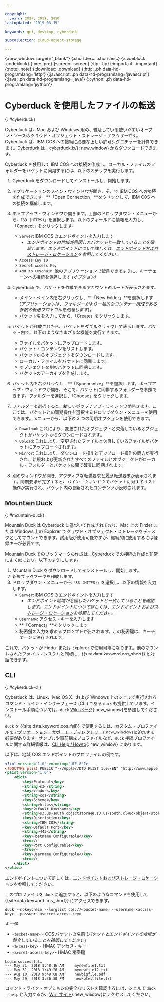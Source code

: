 ```yaml
---

copyright:
  years: 2017, 2018, 2019
lastupdated: "2019-03-19"

keywords: gui, desktop, cyberduck

subcollection: cloud-object-storage

---
```

{:new_window: target="_blank"}
{:shortdesc: .shortdesc}
{:codeblock: .codeblock}
{:pre: .pre}
{:screen: .screen}
{:tip: .tip}
{:important: .important}
{:note: .note}
{:download: .download} 
{:http: .ph data-hd-programlang='http'} 
{:javascript: .ph data-hd-programlang='javascript'} 
{:java: .ph data-hd-programlang='java'} 
{:python: .ph data-hd-programlang='python'}

# Cyberduck を使用したファイルの転送
{: #cyberduck}

Cyberduck は、Mac および Windows 用の、普及している使いやすいオープン・ソースのクラウド・オブジェクト・ストレージ・ブラウザーです。Cyberduck は、IBM COS への接続に必要な正しい許可シグニチャーを計算できます。Cyberduck は、[cyberduck.io/](https://cyberduck.io/){: new_window} からダウンロードできます。

Cyberduck を使用して IBM COS への接続を作成し、ローカル・ファイルのフォルダーをバケットに同期するには、以下のステップを実行します。

 1. Cyberduck をダウンロードしてインストールし、開始します。
 2. アプリケーションのメイン・ウィンドウが開き、そこで IBM COS への接続を作成できます。**「Open Connection」**をクリックして、IBM COS への接続を構成します。
 3. ポップアップ・ウィンドウが開きます。上部のドロップダウン・メニューから、`「S3 (HTTPS)」`を選択します。以下のフィールドに情報を入力し、「Connect」をクリックします。

    * `Server`: IBM COS のエンドポイントを入力します
        * *エンドポイントの地域が意図したバケットと一致していることを確認します。エンドポイントについて詳しくは、[エンドポイントおよびストレージ・ロケーション](/docs/services/cloud-object-storage?topic=cloud-object-storage-endpoints#endpoints)を参照してください。*
    * `Access Key ID`
    * `Secret Access Key`
    * `Add to Keychain`: 他のアプリケーションで使用できるように、キーチェーンへの接続を保存します *(オプション)*

 4. Cyberduck で、バケットを作成できるアカウントのルートが表示されます。
    * メイン・ペイン内を右クリックし、**「New Folder」**を選択します (*アプリケーションは、フォルダーがより一般的なコンテナー構成である多数の転送プロトコルを処理します*)。
    * バケット名を入力してから、「Create」をクリックします。
 5. バケットが作成されたら、バケットをダブルクリックして表示します。バケット内で、以下のようなさまざまな機能を実行できます。
    * ファイルをバケットにアップロードします。
    * バケット・コンテンツをリストします。
    * バケットからオブジェクトをダウンロードします。
    * ローカル・ファイルをバケットに同期します。
    * オブジェクトを別のバケットに同期します。
    * バケットのアーカイブを作成します。
 6. バケット内を右クリックし、**「Synchronize」**を選択します。ポップアップ・ウィンドウが開き、そこで、バケットに同期するフォルダーを参照できます。フォルダーを選択し、「Choose」をクリックします。
 7. フォルダーを選択すると、新しいポップアップ・ウィンドウが開きます。ここでは、バケットとの同期操作を選択するドロップダウン・メニューを使用できます。メニューから、以下の 3 つの同期オプションを使用できます。

    * `Download`: これにより、変更されたオブジェクトと欠落しているオブジェクトがバケットからダウンロードされます。
    * `Upload`: これにより、変更されたファイルと欠落しているファイルがバケットにアップロードされます。
    * `Mirror`: これにより、ダウンロード操作とアップロード操作の両方が実行され、新規および更新されたすべてのファイルとオブジェクトがローカル・フォルダーとバケットの間で確実に同期されます。

 8. 別のウィンドウが開き、アクティブな転送要求と履歴転送要求が表示されます。同期要求が完了すると、メイン・ウィンドウでバケットに対するリスト操作が実行され、バケット内の更新されたコンテンツが反映されます。

## Mountain Duck
{: #mountain-duck}

Mountain Duck は Cyberduck に基づいて作成されており、Mac 上の Finder または Windows 上の Explorer でクラウド・オブジェクト・ストレージをディスクとしてマウントできます。試用版が使用可能ですが、継続的に使用するには登録キーが必要です。

Mountain Duck でのブックマークの作成は、Cyberduck での接続の作成と非常によく似ており、以下のようにします。

1. Mountain Duck をダウンロードしてインストールし、開始します。
2. 新規ブックマークを作成します。
3. ドロップダウン・メニューから`「S3 (HTTPS)」`を選択し、以下の情報を入力します。
    * `Server`: IBM COS のエンドポイントを入力します 
        * *エンドポイント地域が意図したバケットと一致していることを確認します。エンドポイントについて詳しくは、[エンドポイントおよびストレージ・ロケーション](/docs/services/cloud-object-storage?topic=cloud-object-storage-endpoints#endpoints)を参照してください。*
    * `Username`: アクセス・キーを入力します
    * **「Connect」**をクリックします
    * 秘密鍵の入力を求めるプロンプトが出されます。この秘密鍵は、キーチェーンに保存されます。

これで、バケットが Finder または Explorer で使用可能になります。他のマウントされたファイル・システムと同様に、{{site.data.keyword.cos_short}} と対話できます。

## CLI
{: #cyberduck-cli}

Cyberduck は、Linux、Mac OS X、および Windows 上のシェルで実行されるコマンド・ライン・インターフェース (CLI) である `duck` も提供しています。インストール手順については、`duck` [Wiki ページ](https://trac.cyberduck.io/wiki/help/en/howto/cli#Installation){:new_window}を参照してください。

`duck` を {{site.data.keyword.cos_full}} で使用するには、カスタム・プロファイルを[アプリケーション・サポート・ディレクトリー](https://trac.cyberduck.io/wiki/help/en/howto/cli#Profiles){:new_window}に追加する必要があります。サンプルや事前構成プロファイルなど、`duck` 接続プロファイルに関する詳細情報は、[CLI Help / Howto](https://trac.cyberduck.io/wiki/help/en/howto/profiles){: new_window} にあります。

以下は、地域 COS エンドポイントのプロファイルの例です。

```xml
<?xml version="1.0" encoding="UTF-8"?>
<!DOCTYPE plist PUBLIC "-//Apple//DTD PLIST 1.0//EN" "http://www.apple.com/DTDs/PropertyList-1.0.dtd">
<plist version="1.0">
    <dict>
        <key>Protocol</key>
        <string>s3</string>
        <key>Vendor</key>
        <string>cos</string>
        <key>Scheme</key>
        <string>https</string>
	    <key>Default Hostname</key>
	    <string>s3.us-south.objectstorage.s3.us-south.cloud-object-storage.appdomain.cloud.net</string>
        <key>Description</key>
        <string>IBM COS</string>
        <key>Default Port</key>
        <string>443</string>
        <key>Hostname Configurable</key>
        <true/>
        <key>Port Configurable</key>
        <true/>
        <key>Username Configurable</key>
        <true/>
    </dict>
</plist>
```

エンドポイントについて詳しくは、[エンドポイントおよびストレージ・ロケーション](/docs/services/cloud-object-storage?topic=cloud-object-storage-endpoints#endpoints)を参照してください。

このプロファイルを `duck` に追加すると、以下のようなコマンドを使用して {{site.data.keyword.cos_short}} にアクセスできます。

```
duck --nokeychain --longlist cos://<bucket-name> --username <access-key> --password <secret-access-key>
```

*キー値*
* `<bucket-name>` - COS バケットの名前 (*バケットとエンドポイントの地域が整合していることを確認してください*)
* `<access-key>` - HMAC アクセス・キー
* `<secret-access-key>` - HMAC 秘密鍵

```
Login successful…
---	May 31, 2018 1:48:16 AM		mynewfile1.txt
---	May 31, 2018 1:49:26 AM		mynewfile12.txt
---	Aug 10, 2018 9:49:08 AM		newbigfile.pdf
---	May 29, 2018 3:36:50 PM		newkptestfile.txt
```

コマンド・ライン・オプションの完全なリストを確認するには、シェルで `duck --help` と入力するか、[Wiki サイト](https://trac.cyberduck.io/wiki/help/en/howto/cli#Usage){:new_window}にアクセスしてください。

